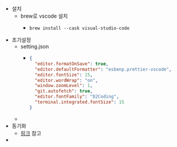 - 설치
	- brew로 vscode 설치
		- ```shell
		  brew install --cask visual-studio-code
		  ```
- 초기설정
	- setting.json
		- ```json
		  {
		    "editor.formatOnSave": true,
		    "editor.defaultFormatter": "esbenp.prettier-vscode",
		    "editor.fontSize": 15,
		    "editor.wordWrap": "on",
		    "window.zoomLevel": 1,
		    "git.autofetch": true,
		    "editor.fontFamily": "D2Coding",
		    "terminal.integrated.fontSize": 15
		  }
		  
		  ```
	-
- 동기화
	- [링크](https://velog.io/@leesjpr/VS-Code-%EB%8F%99%EA%B8%B0%ED%99%94-%EC%82%AC%EC%9A%A9) 참고
-